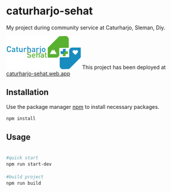 # caturharjo-sehat

My project during community service at Caturharjo, Sleman, Diy.

<img src="https://github.com/royanagist/caturharjo-sehat/blob/master/src/public/image/logo2.png?raw=true" alt="logo" width="200"/>
This project has been deployed at <a href="https://caturharjo-sehat.web.app/">caturharjo-sehat.web.app</a>

## Installation

Use the package manager [npm](https://www.npmjs.com/) to install necessary packages.

```bash
npm install
```

## Usage

```bash

#quick start
npm run start-dev

#build project
npm run build
